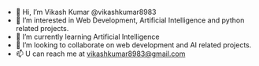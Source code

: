 - 👋 Hi, I’m Vikash Kumar @vikashkumar8983 
- 👀 I’m interested in Web Development, Artificial Intelligence and python related projects.
- 🌱 I’m currently learning Artificial Intelligence 
- 💞️ I’m looking to collaborate on web development and AI related projects.
- 📫 U can reach me at vikashkumar8983@gmail.com


<!---
vikashkumar8983/vikashkumar8983 is a ✨ special ✨ repository because its `README.md` (this file) appears on your GitHub profile.
You can click the Preview link to take a look at your changes.
--->
